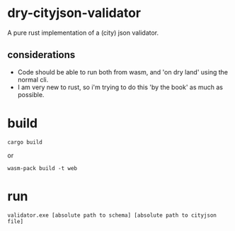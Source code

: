# dry-cityjson-validator 

A pure rust implementation of a (city) json validator.






## considerations

- Code should be able to run both from wasm, and 'on dry land' using the normal cli.
- I am very new to rust, so i'm trying to do this 'by the book' as much as possible.


# build 
```
cargo build
```
or
```
wasm-pack build -t web
```

# run 
```
validator.exe [absolute path to schema] [absolute path to cityjson file] 
```
